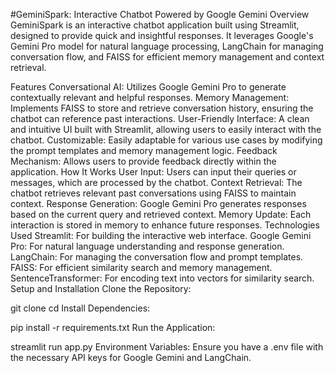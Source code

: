 #GeminiSpark: Interactive Chatbot Powered by Google Gemini
Overview
GeminiSpark is an interactive chatbot application built using Streamlit, designed to provide quick and insightful responses. It leverages Google's Gemini Pro model for natural language processing, LangChain for managing conversation flow, and FAISS for efficient memory management and context retrieval.

Features
Conversational AI: Utilizes Google Gemini Pro to generate contextually relevant and helpful responses.
Memory Management: Implements FAISS to store and retrieve conversation history, ensuring the chatbot can reference past interactions.
User-Friendly Interface: A clean and intuitive UI built with Streamlit, allowing users to easily interact with the chatbot.
Customizable: Easily adaptable for various use cases by modifying the prompt templates and memory management logic.
Feedback Mechanism: Allows users to provide feedback directly within the application.
How It Works
User Input: Users can input their queries or messages, which are processed by the chatbot.
Context Retrieval: The chatbot retrieves relevant past conversations using FAISS to maintain context.
Response Generation: Google Gemini Pro generates responses based on the current query and retrieved context.
Memory Update: Each interaction is stored in memory to enhance future responses.
Technologies Used
Streamlit: For building the interactive web interface.
Google Gemini Pro: For natural language understanding and response generation.
LangChain: For managing the conversation flow and prompt templates.
FAISS: For efficient similarity search and memory management.
SentenceTransformer: For encoding text into vectors for similarity search.
Setup and Installation
Clone the Repository:


git clone <repository-url>
cd <repository-directory>
Install Dependencies:


pip install -r requirements.txt
Run the Application:


streamlit run app.py
Environment Variables:
Ensure you have a .env file with the necessary API keys for Google Gemini and LangChain.
